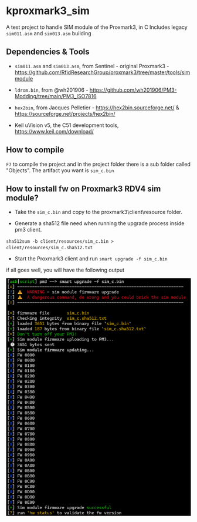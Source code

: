 # kproxmark3_sim

A test project to handle SIM module of the Proxmark3, in C
Includes legacy `sim011.asm` and `sim013.asm` building

## Dependencies & Tools

- `sim011.asm` and `sim013.asm`, from Sentinel - original Proxmark3 - https://github.com/RfidResearchGroup/proxmark3/tree/master/tools/simmodule
- `ldrom.bin`, from @wh201906 - https://github.com/wh201906/PM3-Modding/tree/main/PM3_ISO7816
- `hex2bin`, from Jacques Pelletier - https://hex2bin.sourceforge.net/ & https://sourceforge.net/projects/hex2bin/


- Keil uVision v5,  the C51 development tools,  https://www.keil.com/download/

## How to compile
  `F7` to compile the project and in the project folder there is a sub folder called "Objects".
  The artifact you want is `sim_c.bin`

## How to install fw on Proxmark3 RDV4 sim module?

  - Take the `sim_c.bin` and copy to the proxmark3\client\resource folder.
  
  - Generate a sha512 file need when running the upgrade process inside pm3 client.
  
  `sha512sum -b client/resources/sim_c.bin > client/resources/sim_c.sha512.txt`

  - Start the Proxmark3 client and run
    `smart upgrade -f sim_c.bin`

  if all goes well,  you will have the following output
  
  ![Output of a successful run of the command Smart upgrade](/smart_upgrade_success.png)

  